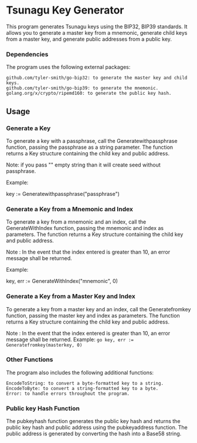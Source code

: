 <h1>Tsunagu Key Generator</h1>


This program generates Tsunagu keys using the BIP32, BIP39 standards. It allows you to generate a master key from a mnemonic, generate child keys from a master key, and generate public addresses from a public key.

<h3>Dependencies</h3>

The program uses the following external packages:

    github.com/tyler-smith/go-bip32: to generate the master key and child keys.
    github.com/tyler-smith/go-bip39: to generate the mnemonic.
    golang.org/x/crypto/ripemd160: to generate the public key hash.

<h2>Usage</h2>
<h3>Generate a Key</h3>

To generate a key with a passphrase, call the Generatewithpassphrase function, passing the passphrase as a string parameter. The function returns a Key structure containing the child key and public address.

Note: if you pass "" empty string than it will create seed without passphrase.

Example:

key := Generatewithpassphrase("passphrase")

<h3>Generate a Key from a Mnemonic and Index</h3>

To generate a key from a mnemonic and an index, call the GenerateWithIndex function, passing the mnemonic and index as parameters. The function returns a Key structure containing the child key and public address.

Note : In the event that the index entered is greater than 10, an error message shall be returned.

Example:

key, err := GenerateWithIndex("mnemonic", 0)

<h3>Generate a Key from a Master Key and Index</h3>

To generate a key from a master key and an index, call the Generatefromkey function, passing the master key and index as parameters. The function returns a Key structure containing the child key and public address.

Note : In the event that the index entered is greater than 10, an error message shall be returned.
Example:
``
    go
    key, err := Generatefromkey(masterkey, 0)
``

<h3>Other Functions</h3>

The program also includes the following additional functions:

    EncodeToString: to convert a byte-formatted key to a string.
    EncodeToByte: to convert a string-formatted key to a byte.
    Error: to handle errors throughout the program.

<h3>Public key Hash Function</h3>

The pubkeyhash function generates the public key hash and returns the public key hash and public address using the pubkeyaddress function. The public address is generated by converting the hash into a Base58 string.
